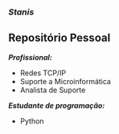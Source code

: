 ### ***Stanis***
## Repositório Pessoal

***Profissional:***
- Redes TCP/IP
- Suporte a Microinformática
- Analista de Suporte

***Estudante de programação:***
- Python
